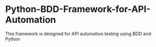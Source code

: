 # Python-BDD-Framework-for-API-Automation
This framework is designed for API automation testing using BDD and Python
